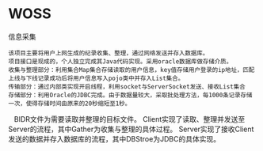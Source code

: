 # WOSS
信息采集

    该项目主要将用户上网生成的纪录收集、整理，通过网络发送并存入数据库。
    项目接口是现成的，个人独立完成其Java代码实现。采用oracle数据库做存储介质。
    收集与整理部分：利用集合Map集合存储读取的用户信息，key值存储用户登录的ip地址，匹配上线与下线记录成功后将用户信息写入pojo类中并存入List集合。
    传输部分：通过内部类实现开启线程，利用socket与ServerSocket发送、接收List集合
    存储部分：利用Oracle的JDBC完成。由于数据量较大，采取批处理方法，每1000条记录存储一次，使得存储时间由原来的20秒缩短至1秒。
    
    BIDR文件为需要读取并整理的目标文件。
    Client实现了读取、整理并发送至Server的流程，其中Gather为收集与整理的具体过程。
    Server实现了接收Client发送的数据并存入数据库的流程，其中DBStroe为JDBC的具体实现。
